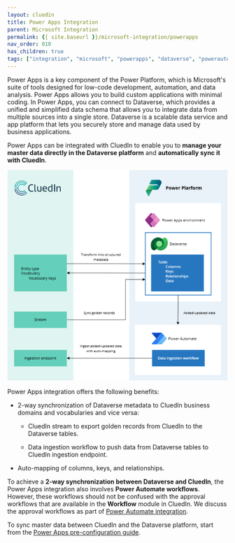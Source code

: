 ```yaml
---
layout: cluedin
title: Power Apps Integration
parent: Microsoft Integration
permalink: {{ site.baseurl }}/microsoft-integration/powerapps
nav_order: 010
has_children: true
tags: ["integration", "microsoft", "powerapps", "dataverse", "powerautomate"]
---
```


Power Apps is a key component of the Power Platform, which is Microsoft's suite of tools designed for low-code development, automation, and data analysis. Power Apps allows you to build custom applications with minimal coding. In Power Apps, you can connect to Dataverse, which provides a unified and simplified data schema that allows you to integrate data from multiple sources into a single store. Dataverse is a scalable data service and app platform that lets you securely store and manage data used by business applications.

Power Apps can be integrated with CluedIn to enable you to **manage your master data directly in the Dataverse platform** and **automatically sync it with CluedIn**.

![power-apps-diagram.png](../../assets/images/microsoft-integration/power-apps/power-apps-diagram.png)

Power Apps integration offers the following benefits:

- 2-way synchronization of Dataverse metadata to CluedIn business domains and vocabularies and vice versa:

    - CluedIn stream to export golden records from CluedIn to the Dataverse tables.

    - Data ingestion workflow to push data from Dataverse tables to CluedIn ingestion endpoint.
    
- Auto-mapping of columns, keys, and relationships.

To achieve a **2-way synchronization between Dataverse and CluedIn**, the Power Apps integration also involves **Power Automate workflows**. However, these workflows should not be confused with the approval workflows that are available in the **Workflow** module in CluedIn. We discuss the approval workflows as part of [Power Automate integration](/microsoft-integration/power-automate).

To sync master data between CluedIn and the Dataverse platform, start from the [Power Apps pre-configuration guide](/microsoft-integration/powerapps/pre-configuration-guide).